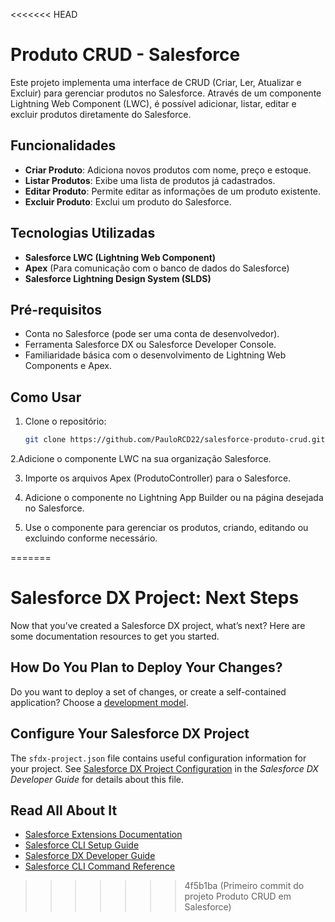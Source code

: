 <<<<<<< HEAD
# Produto CRUD - Salesforce

Este projeto implementa uma interface de CRUD (Criar, Ler, Atualizar e Excluir) para gerenciar produtos no Salesforce. Através de um componente Lightning Web Component (LWC), é possível adicionar, listar, editar e excluir produtos diretamente do Salesforce.

## Funcionalidades

- **Criar Produto**: Adiciona novos produtos com nome, preço e estoque.
- **Listar Produtos**: Exibe uma lista de produtos já cadastrados.
- **Editar Produto**: Permite editar as informações de um produto existente.
- **Excluir Produto**: Exclui um produto do Salesforce.

## Tecnologias Utilizadas

- **Salesforce LWC (Lightning Web Component)**
- **Apex** (Para comunicação com o banco de dados do Salesforce)
- **Salesforce Lightning Design System (SLDS)**

## Pré-requisitos

- Conta no Salesforce (pode ser uma conta de desenvolvedor).
- Ferramenta Salesforce DX ou Salesforce Developer Console.
- Familiaridade básica com o desenvolvimento de Lightning Web Components e Apex.

## Como Usar

1. Clone o repositório:
   ```bash
   git clone https://github.com/PauloRCD22/salesforce-produto-crud.git
2.Adicione o componente LWC na sua organização Salesforce.

3. Importe os arquivos Apex (ProdutoController) para o Salesforce.

4. Adicione o componente no Lightning App Builder ou na página desejada no Salesforce.

5. Use o componente para gerenciar os produtos, criando, editando ou excluindo conforme necessário.

=======
# Salesforce DX Project: Next Steps

Now that you’ve created a Salesforce DX project, what’s next? Here are some documentation resources to get you started.

## How Do You Plan to Deploy Your Changes?

Do you want to deploy a set of changes, or create a self-contained application? Choose a [development model](https://developer.salesforce.com/tools/vscode/en/user-guide/development-models).

## Configure Your Salesforce DX Project

The `sfdx-project.json` file contains useful configuration information for your project. See [Salesforce DX Project Configuration](https://developer.salesforce.com/docs/atlas.en-us.sfdx_dev.meta/sfdx_dev/sfdx_dev_ws_config.htm) in the _Salesforce DX Developer Guide_ for details about this file.

## Read All About It

- [Salesforce Extensions Documentation](https://developer.salesforce.com/tools/vscode/)
- [Salesforce CLI Setup Guide](https://developer.salesforce.com/docs/atlas.en-us.sfdx_setup.meta/sfdx_setup/sfdx_setup_intro.htm)
- [Salesforce DX Developer Guide](https://developer.salesforce.com/docs/atlas.en-us.sfdx_dev.meta/sfdx_dev/sfdx_dev_intro.htm)
- [Salesforce CLI Command Reference](https://developer.salesforce.com/docs/atlas.en-us.sfdx_cli_reference.meta/sfdx_cli_reference/cli_reference.htm)
>>>>>>> 4f5b1ba (Primeiro commit do projeto Produto CRUD em Salesforce)
